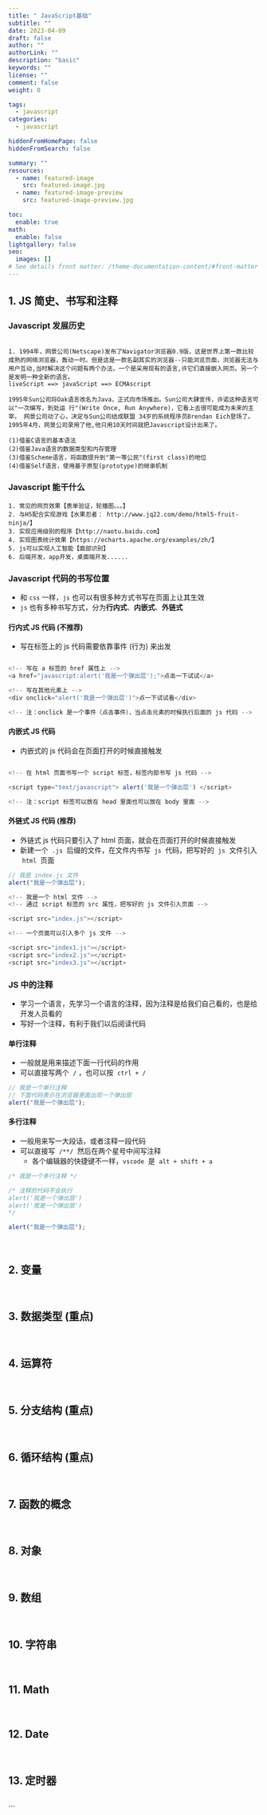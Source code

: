 ```yaml
---
title: " JavaScript基础"
subtitle: ""
date: 2023-04-09
draft: false
author: ""
authorLink: ""
description: "basic"
keywords: ""
license: ""
comment: false
weight: 0

tags:
  - javascript
categories:
  - javascript

hiddenFromHomePage: false
hiddenFromSearch: false

summary: ""
resources:
  - name: featured-image
    src: featured-image.jpg
  - name: featured-image-preview
    src: featured-image-preview.jpg

toc:
  enable: true
math:
  enable: false
lightgallery: false
seo:
  images: []
# See details front matter: /theme-documentation-content/#front-matter
---
```


<!--more-->

## 1. JS 简史、书写和注释

### Javascript 发展历史

```

1. 1994年，网景公司(Netscape)发布了Navigator浏览器0.9版，这是世界上第一款比较成熟的网络浏览器，轰动一时。但是这是一款名副其实的浏览器--只能浏览页面，浏览器无法与用户互动,当时解决这个问题有两个办法，一个是采用现有的语言,许它们直接嵌入网页。另一个是发明一种全新的语言。
liveScript ==> javaScript ==> ECMAscript

1995年Sun公司将Oak语言改名为Java，正式向市场推出。Sun公司大肆宣传，许诺这种语言可以"一次编写，到处运 行"(Write Once, Run Anywhere)，它看上去很可能成为未来的主宰。 网景公司动了心，决定与Sun公司结成联盟 34岁的系统程序员Brendan Eich登场了。1995年4月，网景公司录用了他,他只用10天时间就把Javascript设计出来了。

(1)借鉴C语言的基本语法
(2)借鉴Java语言的数据类型和内存管理
(3)借鉴Scheme语言，将函数提升到"第一等公民"(first class)的地位
(4)借鉴Self语言，使用基于原型(prototype)的继承机制
```

### Javascript 能干什么

```
1. 常见的网页效果【表单验证，轮播图。。。】
2. 与H5配合实现游戏【水果忍者： http://www.jq22.com/demo/html5-fruit-ninja/】
3. 实现应用级别的程序【http://naotu.baidu.com】
4. 实现图表统计效果【https://echarts.apache.org/examples/zh/】
5. js可以实现人工智能【面部识别】
6. 后端开发，app开发，桌面端开发......
```

### Javascript 代码的书写位置

- 和 `css` 一样，`js` 也可以有很多种方式书写在页面上让其生效
- `js` 也有多种书写方式，分为**行内式**、**内嵌式**、**外链式**

#### 行内式 JS 代码 (不推荐)

- 写在标签上的 js 代码需要依靠事件 (行为) 来出发

```javascript

<!-- 写在 a 标签的 href 属性上 -->
<a href="javascript:alert('我是一个弹出层');">点击一下试试</a>

<!-- 写在其他元素上 -->
<div onclick="alert('我是一个弹出层')">点一下试试看</div>

<!-- 注：onclick 是一个事件（点击事件），当点击元素的时候执行后面的 js 代码 -->

```

#### 内嵌式 JS 代码

- 内嵌式的 js 代码会在页面打开的时候直接触发

```javascript

<!-- 在 html 页面书写一个 script 标签，标签内部书写 js 代码 -->

<script type="text/javascript"> alert('我是一个弹出层') </script>

<!-- 注：script 标签可以放在 head 里面也可以放在 body 里面 -->


```

#### 外链式 JS 代码 (推荐)

- 外链式 js 代码只要引入了 html 页面，就会在页面打开的时候直接触发
- 新建一个  `.js`  后缀的文件，在文件内书写  `js`  代码，把写好的  `js`  文件引入  `html`  页面

```javascript
// 我是 index.js 文件
alert("我是一个弹出层");
```

```javascript
<!-- 我是一个 html 文件 -->
<!-- 通过 script 标签的 src 属性，把写好的 js 文件引入页面 -->

<script src="index.js"></script>

<!-- 一个页面可以引入多个 js 文件 -->

<script src="index1.js"></script>
<script src="index2.js"></script>
<script src="index3.js"></script>

```

### JS 中的注释

- 学习一个语言，先学习一个语言的注释，因为注释是给我们自己看的，也是给开发人员看的
- 写好一个注释，有利于我们以后阅读代码

#### 单行注释

- 一般就是用来描述下面一行代码的作用
- 可以直接写两个  `/` ，也可以按  `ctrl + /`

```javascript
// 我是一个单行注释
// 下面代码表示在浏览器里面出现一个弹出层
alert("我是一个弹出层");
```

#### 多行注释

- 一般用来写一大段话，或者注释一段代码
- 可以直接写  `/**/`  然后在两个星号中间写注释
  - 各个编辑器的快捷键不一样，`vscode`  是  `alt + shift + a`

```javascript
/* 我是一个多行注释 */

/* 注释的代码不会执行
alert('我是一个弹出层')
alert('我是一个弹出层')
*/

alert("我是一个弹出层");
```

</br>

## 2. 变量

</br>

## 3. 数据类型 (重点)

</br>

## 4. 运算符

</br>

## 5. 分支结构 (重点)

</br>

## 6. 循环结构 (重点)

</br>

## 7. 函数的概念

</br>

## 8. 对象

</br>

## 9. 数组

</br>

## 10. 字符串

</br>

## 11. Math

</br>

## 12. Date

</br>

## 13. 定时器

</br>
```
